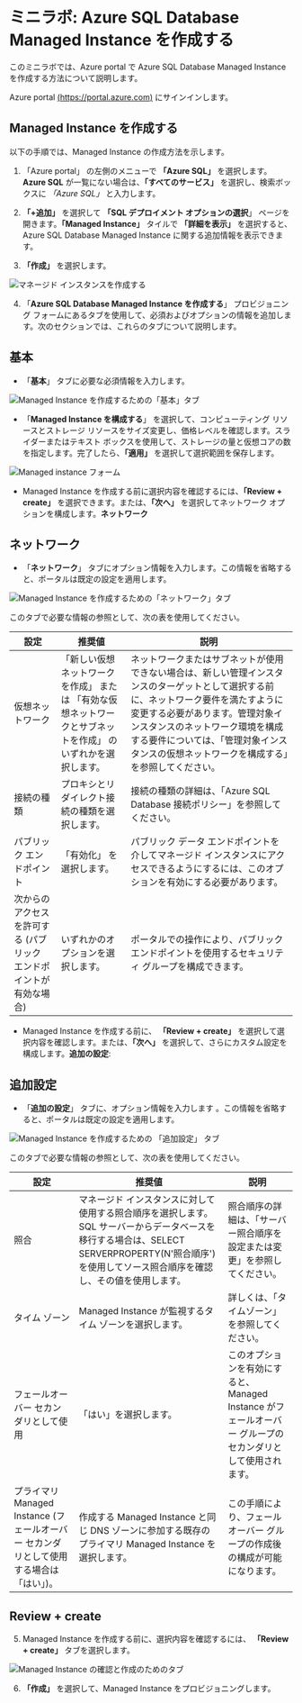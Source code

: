 ﻿# ミニラボ: Azure SQL Database Managed Instance を作成する

このミニラボでは、Azure portal で Azure SQL Database Managed Instance を作成する方法について説明します。

Azure portal [(https://portal.azure.com)](https://portal.azure.com/) にサインインします。

## Managed Instance を作成する

以下の手順では、Managed Instance の作成方法を示します。

1. 「Azure portal」 の左側のメニューで **「Azure SQL」** を選択します。**Azure SQL** が一覧にない場合は、**「すべてのサービス」** を選択し、検索ボックスに *「Azure SQL」* と入力します。

2. **「+追加」** を選択して **「SQL デプロイメント オプションの選択**」 ページを開きます。**「Managed Instance」** タイルで **「詳細を表示」** を選択すると、Azure SQL Database Managed Instance に関する追加情報を表示できます。

3. **「作成」** を選択します。

![マネージド インスタンスを作成する](../../Linked_Image_Files/demo_managed_sql_image1.png)

4. 「**Azure SQL Database Managed Instance を作成する**」 プロビジョニング フォームにあるタブを使用して、必須およびオプションの情報を追加します。次のセクションでは、これらのタブについて説明します。

## 基本

* 「**基本**」 タブに必要な必須情報を入力します。

![Managed Instance を作成するための「基本」タブ](../../Linked_Image_Files/demo_managed_sql_image2.png)

* 「**Managed Instance を構成する**」 を選択して、コンピューティング リソースとストレージ リソースをサイズ変更し、価格レベルを確認します。スライダーまたはテキスト ボックスを使用して、ストレージの量と仮想コアの数を指定します。完了したら、**「適用」** を選択して選択範囲を保存します。

![Managed instance フォーム](../../Linked_Image_Files/demo_managed_sql_image3.png)

* Managed Instance を作成する前に選択内容を確認するには、**「Review + create」** を選択できます。または、**「次へ」** を選択してネットワーク オプションを構成します。**ネットワーク**

## ネットワーク

* 「**ネットワーク**」 タブにオプション情報を入力します。この情報を省略すると、ポータルは既定の設定を適用します。

![Managed Instance を作成するための「ネットワーク」タブ](../../Linked_Image_Files/demo_managed_sql_image4.png)

このタブで必要な情報の参照として、次の表を使用してください。

| 設定 | 推奨値 | 説明  |
|---------------------------------------------------|---------------------------------------------------------------------------------|------------------------------------------------------------------------------------------------------------------------------------------------------------------------------------------------------------------------------------------------------------------------------------------------------------------------------|
| 仮想ネットワーク | 「新しい仮想ネットワークを作成」 または 「有効な仮想ネットワークとサブネットを作成」 のいずれかを選択します。 | ネットワークまたはサブネットが使用できない場合は、新しい管理インスタンスのターゲットとして選択する前に、ネットワーク要件を満たすように変更する必要があります。管理対象インスタンスのネットワーク環境を構成する要件については、「管理対象インスタンスの仮想ネットワークを構成する」を参照してください。 |
| 接続の種類 | プロキシとリダイレクト接続の種類を選択します。 | 接続の種類の詳細は、「Azure SQL Database 接続ポリシー」を参照してください。 |
| パブリック エンドポイント | 「有効化」 を選択します。 | パブリック データ エンドポイントを介してマネージド インスタンスにアクセスできるようにするには、このオプションを有効にする必要があります。 |
| 次からのアクセスを許可する (パブリック エンドポイントが有効な場合) | いずれかのオプションを選択します。 | ポータルでの操作により、パブリック エンドポイントを使用するセキュリティ グループを構成できます。<br>  |

* Managed Instance を作成する前に、 **「Review + create」** を選択して選択内容を確認します。または、**「次へ」** を選択して、さらにカスタム設定を構成します。**追加の設定**:

## 追加設定

* 「**追加の設定**」 タブに、オプション情報を入力します 。この情報を省略すると、ポータルは既定の設定を適用します。

![Managed Instance を作成するための 「追加設定」 タブ](../../Linked_Image_Files/demo_managed_sql_image5.png)

このタブで必要な情報の参照として、次の表を使用してください。

| 設定 | 推奨値 | 説明  |
|-----------------------------------------------------------------------|------------------------------------------------------------------------------------------------------------------------------------------------------------------------------------------------------------|-----------------------------------------------------------------------------------------------------------------------------------------------------------------------|
| 照合 | マネージド インスタンスに対して使用する照合順序を選択します。SQL サーバーからデータベースを移行する場合は、SELECT SERVERPROPERTY(N'照合順序')を使用してソース照合順序を確認し、その値を使用します。 | 照合順序の詳細は、「サーバー照合順序を設定または変更」を参照してください。 |
| タイム ゾーン | Managed Instance が監視するタイム ゾーンを選択します。 | 詳しくは、「タイムゾーン」を参照してください。 |
| フェールオーバー セカンダリとして使用 | 「はい」を選択します。 | このオプションを有効にすると、Managed Instance がフェールオーバー グループのセカンダリとして使用されます。 |
| プライマリ Managed Instance (フェールオーバー セカンダリとして使用する場合は 「はい」)。 | 作成する Managed Instance と同じ DNS ゾーンに参加する既存のプライマリ Managed Instance を選択します。 | この手順により、フェールオーバー グループの作成後の構成が可能になります。  |


## Review + create

5. Managed Instance を作成する前に、選択内容を確認するには、 **「Review + create」** タブを選択します。

![Managed Instance の確認と作成のためのタブ](../../Linked_Image_Files/demo_managed_sql_image6.png)

6. **「作成」** を選択して、Managed Instance をプロビジョニングします。

 
